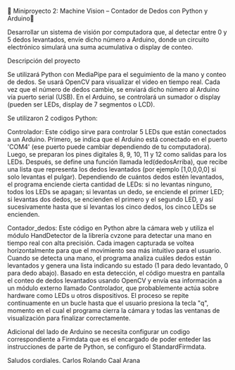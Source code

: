 🧠 Miniproyecto 2: Machine Vision – Contador de Dedos con Python y Arduino🎯

Desarrollar un sistema de visión por computadora que, al detectar entre 0 y 5 dedos levantados, envíe dicho número a Arduino, donde un circuito electrónico simulará una suma acumulativa o display de conteo.

Descripción del proyecto

Se utilizará Python con MediaPipe para el seguimiento de la mano y conteo de dedos.
Se usará OpenCV para visualizar el video en tiempo real.
Cada vez que el número de dedos cambie, se enviará dicho número al Arduino vía puerto serial (USB).
En el Arduino, se controlará un sumador o display (pueden ser LEDs, display de 7 segmentos o LCD).

Se utilizaron 2 codigos Python:

Controlador:
Este código sirve para controlar 5 LEDs que están conectados a un Arduino. Primero, se indica que el Arduino está conectado en el puerto 'COM4' (ese puerto puede cambiar dependiendo de tu computadora). Luego, se preparan los pines digitales 8, 9, 10, 11 y 12 como salidas para los LEDs. Después, se define una función llamada led(dedosArriba), que recibe una lista que representa los dedos levantados (por ejemplo [1,0,0,0,0] si solo levantas el pulgar). Dependiendo de cuántos dedos estén levantados, el programa enciende cierta cantidad de LEDs: si no levantas ninguno, todos los LEDs se apagan; si levantas un dedo, se enciende el primer LED; si levantas dos dedos, se encienden el primero y el segundo LED, y así sucesivamente hasta que si levantas los cinco dedos, los cinco LEDs se encienden. 

Contador_dedos:
Este código en Python abre la cámara web y utiliza el módulo HandDetector de la librería cvzone para detectar una mano en tiempo real con alta precisión. Cada imagen capturada se voltea horizontalmente para que el movimiento sea más intuitivo para el usuario. Cuando se detecta una mano, el programa analiza cuáles dedos están levantados y genera una lista indicando su estado (1 para dedo levantado, 0 para dedo abajo). Basado en esta detección, el código muestra en pantalla el conteo de dedos levantados usando OpenCV y envía esa información a un módulo externo llamado Controlador, que probablemente actúa sobre hardware como LEDs u otros dispositivos. El proceso se repite continuamente en un bucle hasta que el usuario presiona la tecla "q", momento en el cual el programa cierra la cámara y todas las ventanas de visualización para finalizar correctamente.

Adicional del lado de Arduino se necesita configurar un codigo correspondiente a Firmdata que es el encargado de poder enteder las instrucciones de parte de Python, se configuro el StandardFirmdata.

Saludos cordiales.
Carlos Rolando Caal Arana



